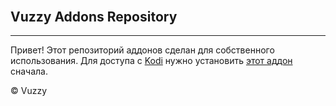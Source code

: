 <html lang="en">
  <head>
    <meta charset="utf-8">
    <meta http-equiv="X-UA-Compatible" content="IE=edge">
    <meta name="viewport" content="width=device-width, initial-scale=1">
    <title>Vuzzy Repository</title>
  </head>
  <body>
    <div class="container" style="margin-top: 30px;">
      <div class="jumbotron">
        <h2>Vuzzy Addons Repository</h2>
        <hr>
       <p> Привет!
        Этот репозиторий аддонов сделан для собственного использования.
        Для доступа с  <a href="http://kodi.tv/" target="_blank">Kodi</a>
        нужно установить <a href="https://nemiroff.github.io/kodi_repo/repo/repository.nemiroff/repository.nemiroff-1.0.1.zip">
        этот аддон</a> сначала.</p>
        <p class="text-just">&copy; Vuzzy</p>
      </div> 
    </div>
  </body>
</html>

